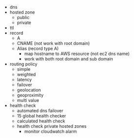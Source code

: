 - dns
- hosted zone
    - public
    - private
- ttl
- record
    - A
    - CNAME (not work with root domain)
    - Alias (record type A)
        - map hostname to AWS resource (not ec2 dns name)
        - work with both root domain and sub domain
- routing policy
    - simple
    - weighted
    - latency
    - failover
    - geolocation
    - geoproximity
    - multi value
- health check
    - automated dns failover
    - 15 global health checker
    - calculated health check
    - health check private hosted zones
        - monitor cloudwatch alarm